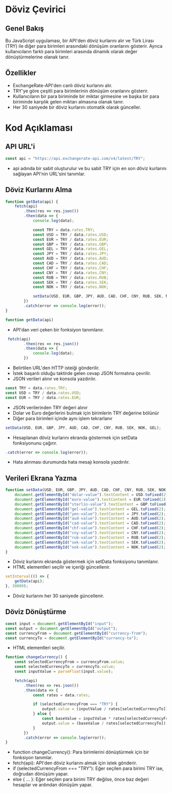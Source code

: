 # Döviz Çevirici

## Genel Bakış

Bu JavaScript uygulaması, bir API'den döviz kurlarını alır ve Türk Lirası (TRY) ile diğer para birimleri arasındaki dönüşüm oranlarını gösterir. Ayrıca kullanıcıların farklı para birimleri arasında dinamik olarak değer dönüştürmelerine olanak tanır.

## Özellikler

- ExchangeRate-API'den canlı döviz kurlarını alır.
- TRY'ye göre çeşitli para birimlerinin dönüşüm oranlarını gösterir.
- Kullanıcıların bir para biriminde bir miktar girmesine ve başka bir para biriminde karşılık gelen miktarı almasına olanak tanır.
- Her 30 saniyede bir döviz kurlarını otomatik olarak günceller.


# Kod Açıklaması

## API URL'i

```js
const api = "https://api.exchangerate-api.com/v4/latest/TRY";
```
- api adında bir sabit oluşturulur ve bu sabit TRY için en son döviz kurlarını sağlayan API'nin URL'sini tanımlar.

## Döviz Kurlarını Alma

```js
function getData(api) {
    fetch(api)
        .then(res => res.json())
        .then(data => {
            console.log(data);

            const TRY = data.rates.TRY;
            const USD = TRY / data.rates.USD;
            const EUR = TRY / data.rates.EUR;
            const GBP = TRY / data.rates.GBP;
            const GEL = TRY / data.rates.GEL;
            const JPY = TRY / data.rates.JPY;
            const AUD = TRY / data.rates.AUD;
            const CAD = TRY / data.rates.CAD;
            const CHF = TRY / data.rates.CHF;
            const CNY = TRY / data.rates.CNY;
            const RUB = TRY / data.rates.RUB;
            const SEK = TRY / data.rates.SEK;
            const NOK = TRY / data.rates.NOK;

            setData(USD, EUR, GBP, JPY, AUD, CAD, CHF, CNY, RUB, SEK, NOK, GEL);
        })
        .catch(error => console.log(error));
}
```

 ```js
function getData(api)
```
- API'dan veri çeken bir fonksiyon tanımlanır.

```js
 fetch(api)
        .then(res => res.json())
        .then(data => {
            console.log(data);
        })
```

- Belirtilen URL'den HTTP isteiği gönderilir.
- İstek başarılı olduğu taktirde gelen cevap JSON formatına çevrilir.
- JSON verileri alınır ve konsola yazdırılır.

```js
const TRY = data.rates.TRY;
const USD = TRY / data.rates.USD;
const EUR = TRY / data.rates.EUR;
```

- JSON verilerinden TRY değeri alınır
- Dolar ve Euro değerlerini bulmak için birimlerin TRY değerine bölünür
- Diğer para birimleri içinde aynı işlem tekrarlanır

```js
setData(USD, EUR, GBP, JPY, AUD, CAD, CHF, CNY, RUB, SEK, NOK, GEL); 
```

- Hesaplanan döviz kurlarını ekranda göstermek için setData fonksiyonunu çağırır.

```js
.catch(error => console.log(error));
```
- Hata alınması durumunda hata mesajı konsola yazdırılır.

## Verileri Ekrana Yazma

```js
function setData(USD, EUR, GBP, JPY, AUD, CAD, CHF, CNY, RUB, SEK, NOK, GEL) {
    document.getElementById("dolar-value").textContent = USD.toFixed(2);
    document.getElementById("euro-value").textContent = EUR.toFixed(2);
    document.getElementById("sterlin-value").textContent = GBP.toFixed(2);
    document.getElementById("gel-value").textContent = GEL.toFixed(2);
    document.getElementById("yen-value").textContent = JPY.toFixed(2);
    document.getElementById("aud-value").textContent = AUD.toFixed(2);
    document.getElementById("cad-value").textContent = CAD.toFixed(2);
    document.getElementById("chf-value").textContent = CHF.toFixed(2);
    document.getElementById("cny-value").textContent = CNY.toFixed(2);
    document.getElementById("rub-value").textContent = RUB.toFixed(2);
    document.getElementById("sek-value").textContent = SEK.toFixed(2);
    document.getElementById("nok-value").textContent = NOK.toFixed(2);
}
```

- Döviz kurlarını ekranda göstermek için setData fonksiyonu tanımlanır.
- HTML elementleri seçilir ve içeriği güncellenir.

```js
setInterval(() => {
    getData(api);
}, 30000);
```

- Döviz kurlarını her 30 saniyede güncellenir.

## Döviz Dönüştürme

```js
const input = document.getElementById("input");
const output = document.getElementById("output");
const currencyFrom = document.getElementById("currency-from");
const currencyTo = document.getElementById("currency-to");
```

- HTML elementleri seçilir.

```js
function changeCurrency() {
    const selectedCurrencyFrom = currencyFrom.value;
    const selectedCurrencyTo = currencyTo.value;
    const inputValue = parseFloat(input.value);

    fetch(api)
        .then(res => res.json())
        .then(data => {
            const rates = data.rates;

            if (selectedCurrencyFrom === "TRY") {
                output.value = (inputValue / rates[selectedCurrencyTo]).toFixed(2);
            } else {
                const baseValue = inputValue * rates[selectedCurrencyFrom];
                output.value = (baseValue / rates[selectedCurrencyTo]).toFixed(2);
            }
        })
        .catch(error => console.log(error));
}
```

- function changeCurrency(): Para birimlerini dönüştürmek için bir fonksiyon tanımlar.
- fetch(api): API'den döviz kurlarını almak için istek gönderir.
- if (selectedCurrencyFrom === "TRY"): Eğer seçilen para birimi TRY ise, doğrudan dönüşüm yapar.
- else { ... }: Eğer seçilen para birimi TRY değilse, önce baz değeri hesaplar ve ardından dönüşüm yapar.